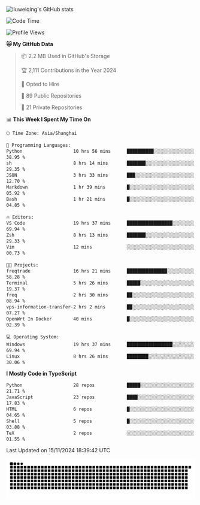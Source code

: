 ![liuweiqing's GitHub stats](https://github-readme-stats.vercel.app/api?username=14790897&show_icons=true&locale=cn&include_all_commits=true&count_private=true)

<!--START_SECTION:waka-->
![Code Time](http://img.shields.io/badge/Code%20Time-1%2C603%20hrs%2039%20mins-blue)

![Profile Views](http://img.shields.io/badge/Profile%20Views-18-blue)

**🐱 My GitHub Data** 

> 📦 2.2 MB Used in GitHub's Storage 
 > 
> 🏆 2,111 Contributions in the Year 2024
 > 
> 💼 Opted to Hire
 > 
> 📜 89 Public Repositories 
 > 
> 🔑 21 Private Repositories 
 > 
📊 **This Week I Spent My Time On** 

```text
🕑︎ Time Zone: Asia/Shanghai

💬 Programming Languages: 
Python                   10 hrs 56 mins      ██████████░░░░░░░░░░░░░░░   38.95 % 
sh                       8 hrs 14 mins       ███████░░░░░░░░░░░░░░░░░░   29.35 % 
JSON                     3 hrs 33 mins       ███░░░░░░░░░░░░░░░░░░░░░░   12.70 % 
Markdown                 1 hr 39 mins        █░░░░░░░░░░░░░░░░░░░░░░░░   05.92 % 
Bash                     1 hr 21 mins        █░░░░░░░░░░░░░░░░░░░░░░░░   04.85 % 

🔥 Editors: 
VS Code                  19 hrs 37 mins      █████████████████░░░░░░░░   69.94 % 
Zsh                      8 hrs 13 mins       ███████░░░░░░░░░░░░░░░░░░   29.33 % 
Vim                      12 mins             ░░░░░░░░░░░░░░░░░░░░░░░░░   00.73 % 

🐱‍💻 Projects: 
freqtrade                16 hrs 21 mins      ███████████████░░░░░░░░░░   58.28 % 
Terminal                 5 hrs 26 mins       █████░░░░░░░░░░░░░░░░░░░░   19.37 % 
freq                     2 hrs 30 mins       ██░░░░░░░░░░░░░░░░░░░░░░░   08.94 % 
vps-information-transfer-2 hrs 2 mins        ██░░░░░░░░░░░░░░░░░░░░░░░   07.27 % 
OpenWrt In Docker        40 mins             █░░░░░░░░░░░░░░░░░░░░░░░░   02.39 % 

💻 Operating System: 
Windows                  19 hrs 37 mins      █████████████████░░░░░░░░   69.94 % 
Linux                    8 hrs 26 mins       ████████░░░░░░░░░░░░░░░░░   30.06 % 
```

**I Mostly Code in TypeScript** 

```text
Python                   28 repos            █████░░░░░░░░░░░░░░░░░░░░   21.71 % 
JavaScript               23 repos            ████░░░░░░░░░░░░░░░░░░░░░   17.83 % 
HTML                     6 repos             █░░░░░░░░░░░░░░░░░░░░░░░░   04.65 % 
Shell                    5 repos             █░░░░░░░░░░░░░░░░░░░░░░░░   03.88 % 
TeX                      2 repos             ░░░░░░░░░░░░░░░░░░░░░░░░░   01.55 % 
```




 Last Updated on 15/11/2024 18:39:42 UTC
<!--END_SECTION:waka-->

<picture>
  <source media="(prefers-color-scheme: dark)" srcset="https://raw.githubusercontent.com/14790897/14790897/output/github-contribution-grid-snake-dark.svg" />
  <source media="(prefers-color-scheme: light)" srcset="https://raw.githubusercontent.com/14790897/14790897/output/github-contribution-grid-snake.svg" />
  <img alt="github-snake" src="https://raw.githubusercontent.com/14790897/14790897/output/github-contribution-grid-snake.svg" />
</picture>
